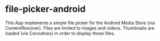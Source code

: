 # file-picker-android

This App implements a simple file picker for the Android Media Store (via ContentResolver). Files are limited to images and videos. Thumbnails are loaded (via Coroutines) in order to display those files.
